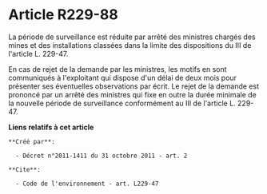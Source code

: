 # Article R229-88

La période de surveillance est réduite par arrêté des ministres chargés des mines et des installations classées dans la
limite des dispositions du III de l'article L. 229-47.

En cas de rejet de la demande par les ministres, les motifs en sont communiqués à l'exploitant qui dispose d'un délai de deux
mois pour présenter ses éventuelles observations par écrit. Le rejet de la demande est prononcé par un arrêté des ministres
qui fixe en outre la durée minimale de la nouvelle période de surveillance conformément au III de l'article L. 229-47.

**Liens relatifs à cet article**

	**Créé par**:

	  - Décret n°2011-1411 du 31 octobre 2011 - art. 2

	**Cite**:

	  - Code de l'environnement - art. L229-47
